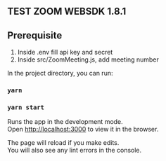 ## TEST ZOOM WEBSDK 1.8.1


## Prerequisite

1. Inside .env fill api key and secret
2. Inside src/ZoomMeeting.js, add meeting number

In the project directory, you can run:
### `yarn`
### `yarn start`

Runs the app in the development mode.<br />
Open [http://localhost:3000](http://localhost:3000) to view it in the browser.

The page will reload if you make edits.<br />
You will also see any lint errors in the console.
